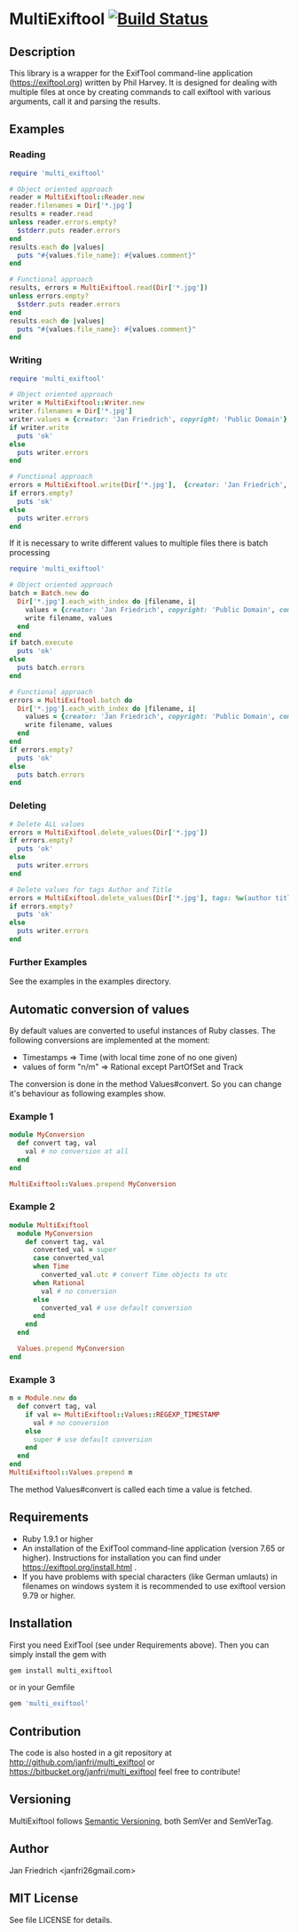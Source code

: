 # MultiExiftool [![Build Status](https://travis-ci.org/janfri/multi_exiftool.svg?branch=master)](https://travis-ci.org/janfri/multi_exiftool)

## Description

This library is a wrapper for the ExifTool command-line application
(https://exiftool.org) written by Phil Harvey.
It is designed for dealing with multiple files at once by creating
commands to call exiftool with various arguments, call it and parsing
the results.

## Examples

### Reading

```ruby
require 'multi_exiftool'

# Object oriented approach
reader = MultiExiftool::Reader.new
reader.filenames = Dir['*.jpg']
results = reader.read
unless reader.errors.empty?
  $stderr.puts reader.errors
end
results.each do |values|
  puts "#{values.file_name}: #{values.comment}"
end

# Functional approach
results, errors = MultiExiftool.read(Dir['*.jpg'])
unless errors.empty?
  $stderr.puts reader.errors
end
results.each do |values|
  puts "#{values.file_name}: #{values.comment}"
end
```

### Writing

```ruby
require 'multi_exiftool'

# Object oriented approach
writer = MultiExiftool::Writer.new
writer.filenames = Dir['*.jpg']
writer.values = {creator: 'Jan Friedrich', copyright: 'Public Domain'}
if writer.write
  puts 'ok'
else
  puts writer.errors
end

# Functional approach
errors = MultiExiftool.write(Dir['*.jpg'],  {creator: 'Jan Friedrich', copyright: 'Public Domain'})
if errors.empty?
  puts 'ok'
else
  puts writer.errors
end
```

If it is necessary to write different values to multiple files there is batch processing

```ruby
require 'multi_exiftool'

# Object oriented approach
batch = Batch.new do
  Dir['*.jpg'].each_with_index do |filename, i|
    values = {creator: 'Jan Friedrich', copyright: 'Public Domain', comment: "This is file number #{i+1}."}
    write filename, values
  end
end
if batch.execute
  puts 'ok'
else
  puts batch.errors
end

# Functional approach
errors = MultiExiftool.batch do
  Dir['*.jpg'].each_with_index do |filename, i|
    values = {creator: 'Jan Friedrich', copyright: 'Public Domain', comment: "This is file number #{i+1}."}
    write filename, values
  end
end
if errors.empty?
  puts 'ok'
else
  puts batch.errors
end
```


### Deleting

```ruby
# Delete ALL values
errors = MultiExiftool.delete_values(Dir['*.jpg'])
if errors.empty?
  puts 'ok'
else
  puts writer.errors
end

# Delete values for tags Author and Title
errors = MultiExiftool.delete_values(Dir['*.jpg'], tags: %w(author title))
if errors.empty?
  puts 'ok'
else
  puts writer.errors
end
```

### Further Examples

See the examples in the examples directory.


## Automatic conversion of values

By default values are converted to useful instances of Ruby classes. The
following conversions are implemented at the moment:

* Timestamps => Time (with local time zone of no one given)
* values of form "n/m" => Rational except PartOfSet and Track

The conversion is done in the method Values#convert. So you can change it's
behaviour as following examples show.

### Example 1

```ruby
module MyConversion
  def convert tag, val
    val # no conversion at all
  end
end

MultiExiftool::Values.prepend MyConversion
```

### Example 2

```ruby
module MultiExiftool
  module MyConversion
    def convert tag, val
      converted_val = super
      case converted_val
      when Time
        converted_val.utc # convert Time objects to utc
      when Rational
        val # no conversion
      else
        converted_val # use default conversion
      end
    end
  end

  Values.prepend MyConversion
end
```

### Example 3

```ruby
m = Module.new do
  def convert tag, val
    if val =~ MultiExiftool::Values::REGEXP_TIMESTAMP
      val # no conversion
    else
      super # use default conversion
    end
  end
end
MultiExiftool::Values.prepend m
```

The method Values#convert is called each time a value is fetched.


## Requirements

- Ruby 1.9.1 or higher
- An installation of the ExifTool command-line application (version 7.65 or
higher). Instructions for installation you can find under
https://exiftool.org/install.html .
- If you have problems with special characters (like German umlauts) in
filenames on windows system it is recommended to use exiftool version 9.79
or higher.

## Installation

First you need ExifTool (see under Requirements above). Then you can simply
install the gem with
```sh
gem install multi_exiftool
```
or in your Gemfile
```ruby
gem 'multi_exiftool'
```

## Contribution

The code is also hosted in a git repository at
http://github.com/janfri/multi_exiftool
or
https://bitbucket.org/janfri/multi_exiftool
feel free to contribute!

## Versioning

MultiExiftool follows [Semantic Versioning](https://semver.org/), both SemVer and
SemVerTag.

## Author

Jan Friedrich <janfri26gmail.com>

## MIT License

See file LICENSE for details.
